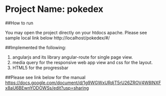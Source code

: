 # Project Name: pokedex

##How to run

You may open the project directly on your htdocs apache. Please see sample local link below
http://localhost/pokedex/#/

##Implemented the following:
1. angularjs and its library angular-route for single page view.
2. media query for the responsive web app view and css for the layout.
3. HTML5 for the progressbar

##Please see link below for the manual
https://docs.google.com/document/d/1g9WGWxURdjT5rU26ZROV4W8lNXFx8aU6BEwnYODOWSs/edit?usp=sharing
